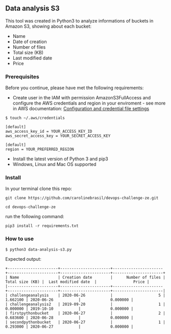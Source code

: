 ## Data analysis S3 
This tool was created in Python3 to analyze informations of buckets in Amazon S3, showing about each bucket:
 - Name 
 - Date of creation
 - Number of files
 - Total size (KB)
 - Last modified date
 - Price

### Prerequisites 
Before you continue, please have met the following requirements:

* Create user in the IAM with permission AmazonS3FullAccess and configure the AWS credentials and region in your enviroment - see more in AWS documentation: [Configuration and credential file settings
](https://docs.aws.amazon.com/cli/latest/userguide/cli-configure-files.html)
```
$ touch ~/.aws/credentials
```
```Credentials
[default]
aws_access_key_id = YOUR_ACCESS_KEY_ID
aws_secret_access_key = YOUR_SECRET_ACCESS_KEY
```
```Config
[default]
region = YOUR_PREFERRED_REGION
```
* Install the latest version of Python 3 and pip3
* Windows, Linux and Mac OS supported

### Install
In your terminal clone this repo:
```
git clone https://github.com/carolinebrasil/devops-challenge-ze.git

cd devops-challenge-ze
```
run the following command:
```
pip3 install -r requirements.txt
```

### How to use

```
$ python3 data-analysis-s3.py
```


Expected output:
```
+----------------------+----------------------+----------------------+----------------------+----------------------+----------------------+
| Name                 | Creation date        |      Number of files |      Total size (KB) |  Last modified date  |                Price |
|----------------------+----------------------+----------------------+----------------------+----------------------+----------------------|
| challengeanalysis    | 2020-06-26           |                    5 |             1.662100 | 2020-06-26           |             0.000000 |
| challengeanalysis2   | 2019-09-20           |                    1 |             0.000000 | 2019-10-10           |             0.000000 |
| firstpythonbucket    | 2020-06-27           |                    2 |             0.683600 | 2020-06-28           |             0.000000 |
| secondpythonbucket   | 2020-06-27           |                    1 |             0.293000 | 2020-06-27           |             0.000000 |
```
